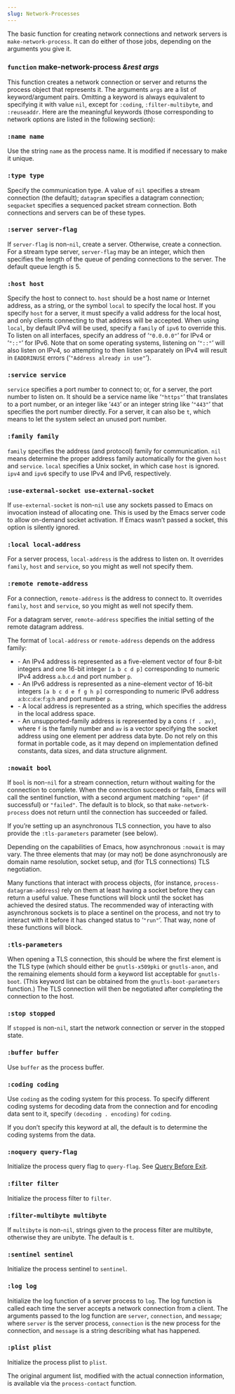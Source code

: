 ```yaml
---
slug: Network-Processes
---
```


The basic function for creating network connections and network servers is `make-network-process`. It can do either of those jobs, depending on the arguments you give it.

### <span className="tag function">`function`</span> **make-network-process** *\&rest args*

This function creates a network connection or server and returns the process object that represents it. The arguments `args` are a list of keyword/argument pairs. Omitting a keyword is always equivalent to specifying it with value `nil`, except for `:coding`, `:filter-multibyte`, and `:reuseaddr`. Here are the meaningful keywords (those corresponding to network options are listed in the following section):

### <span className="tag :name">`:name `</span>`name`

Use the string `name` as the process name. It is modified if necessary to make it unique.

### <span className="tag :type">`:type `</span>`type`

Specify the communication type. A value of `nil` specifies a stream connection (the default); `datagram` specifies a datagram connection; `seqpacket` specifies a sequenced packet stream connection. Both connections and servers can be of these types.

### <span className="tag :server">`:server `</span>`server-flag`

If `server-flag` is non-`nil`, create a server. Otherwise, create a connection. For a stream type server, `server-flag` may be an integer, which then specifies the length of the queue of pending connections to the server. The default queue length is 5.

### <span className="tag :host">`:host `</span>`host`

Specify the host to connect to. `host` should be a host name or Internet address, as a string, or the symbol `local` to specify the local host. If you specify `host` for a server, it must specify a valid address for the local host, and only clients connecting to that address will be accepted. When using `local`, by default IPv4 will be used, specify a `family` of `ipv6` to override this. To listen on all interfaces, specify an address of ‘`"0.0.0.0"`’ for IPv4 or ‘`"::"`’ for IPv6. Note that on some operating systems, listening on ‘`"::"`’ will also listen on IPv4, so attempting to then listen separately on IPv4 will result in `EADDRINUSE` errors (‘`"Address already in use"`’).

### <span className="tag :service">`:service `</span>`service`

`service` specifies a port number to connect to; or, for a server, the port number to listen on. It should be a service name like ‘`"https"`’ that translates to a port number, or an integer like ‘`443`’ or an integer string like ‘`"443"`’ that specifies the port number directly. For a server, it can also be `t`, which means to let the system select an unused port number.

### <span className="tag :family">`:family `</span>`family`

`family` specifies the address (and protocol) family for communication. `nil` means determine the proper address family automatically for the given `host` and `service`. `local` specifies a Unix socket, in which case `host` is ignored. `ipv4` and `ipv6` specify to use IPv4 and IPv6, respectively.

### <span className="tag :use-external-socket">`:use-external-socket `</span>`use-external-socket`

If `use-external-socket` is non-`nil` use any sockets passed to Emacs on invocation instead of allocating one. This is used by the Emacs server code to allow on-demand socket activation. If Emacs wasn’t passed a socket, this option is silently ignored.

### <span className="tag :local">`:local `</span>`local-address`

For a server process, `local-address` is the address to listen on. It overrides `family`, `host` and `service`, so you might as well not specify them.

### <span className="tag :remote">`:remote `</span>`remote-address`

For a connection, `remote-address` is the address to connect to. It overrides `family`, `host` and `service`, so you might as well not specify them.

For a datagram server, `remote-address` specifies the initial setting of the remote datagram address.

The format of `local-address` or `remote-address` depends on the address family:

*   \- An IPv4 address is represented as a five-element vector of four 8-bit integers and one 16-bit integer `[a b c d p]` corresponding to numeric IPv4 address `a`.`b`.`c`.`d` and port number `p`.
*   \- An IPv6 address is represented as a nine-element vector of 16-bit integers `[a b c d e f g h p]` corresponding to numeric IPv6 address `a`:`b`:`c`:`d`:`e`:`f`:`g`:`h` and port number `p`.
*   \- A local address is represented as a string, which specifies the address in the local address space.
*   \- An unsupported-family address is represented by a cons `(f . av)`, where `f` is the family number and `av` is a vector specifying the socket address using one element per address data byte. Do not rely on this format in portable code, as it may depend on implementation defined constants, data sizes, and data structure alignment.

### <span className="tag :nowait">`:nowait `</span>`bool`

If `bool` is non-`nil` for a stream connection, return without waiting for the connection to complete. When the connection succeeds or fails, Emacs will call the sentinel function, with a second argument matching `"open"` (if successful) or `"failed"`. The default is to block, so that `make-network-process` does not return until the connection has succeeded or failed.

If you’re setting up an asynchronous TLS connection, you have to also provide the `:tls-parameters` parameter (see below).

Depending on the capabilities of Emacs, how asynchronous `:nowait` is may vary. The three elements that may (or may not) be done asynchronously are domain name resolution, socket setup, and (for TLS connections) TLS negotiation.

Many functions that interact with process objects, (for instance, `process-datagram-address`) rely on them at least having a socket before they can return a useful value. These functions will block until the socket has achieved the desired status. The recommended way of interacting with asynchronous sockets is to place a sentinel on the process, and not try to interact with it before it has changed status to ‘`"run"`’. That way, none of these functions will block.

### <span className="tag :tls-parameters">`:tls-parameters`</span>

When opening a TLS connection, this should be where the first element is the TLS type (which should either be `gnutls-x509pki` or `gnutls-anon`, and the remaining elements should form a keyword list acceptable for `gnutls-boot`. (This keyword list can be obtained from the `gnutls-boot-parameters` function.) The TLS connection will then be negotiated after completing the connection to the host.

### <span className="tag :stop">`:stop `</span>`stopped`

If `stopped` is non-`nil`, start the network connection or server in the stopped state.

### <span className="tag :buffer">`:buffer `</span>`buffer`

Use `buffer` as the process buffer.

### <span className="tag :coding">`:coding `</span>`coding`

Use `coding` as the coding system for this process. To specify different coding systems for decoding data from the connection and for encoding data sent to it, specify `(decoding . encoding)` for `coding`.

If you don’t specify this keyword at all, the default is to determine the coding systems from the data.

### <span className="tag :noquery">`:noquery `</span>`query-flag`

Initialize the process query flag to `query-flag`. See [Query Before Exit](Query-Before-Exit).

### <span className="tag :filter">`:filter `</span>`filter`

Initialize the process filter to `filter`.

### <span className="tag :filter-multibyte">`:filter-multibyte `</span>`multibyte`

If `multibyte` is non-`nil`, strings given to the process filter are multibyte, otherwise they are unibyte. The default is `t`.

### <span className="tag :sentinel">`:sentinel `</span>`sentinel`

Initialize the process sentinel to `sentinel`.

### <span className="tag :log">`:log `</span>`log`

Initialize the log function of a server process to `log`. The log function is called each time the server accepts a network connection from a client. The arguments passed to the log function are `server`, `connection`, and `message`; where `server` is the server process, `connection` is the new process for the connection, and `message` is a string describing what has happened.

### <span className="tag :plist">`:plist `</span>`plist`

Initialize the process plist to `plist`.

The original argument list, modified with the actual connection information, is available via the `process-contact` function.
